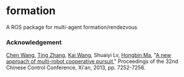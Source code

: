 # formation

A ROS package for multi-agent formation/rendezvous 

### Acknowledgement

   [Chen Wang](https://wang-chen.github.io), [Ting Zhang](http://isc.bit.edu.cn/schools/automation/knowingprofessors2/113009.htm), [Kai Wang](https://scholar.google.com/citations?user=hi93q_8AAAAJ&hl=en), Shuaiyi Lv, [Hongbin Ma](http://mathmhb.sourceforge.net), "[A new approach of multi-robot cooperative pursuit](https://ieeexplore.ieee.org/document/6640713)," Proceedings of the 32nd Chinese Control Conference, Xi'an, 2013, pp. 7252-7256.
